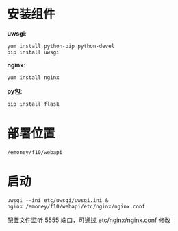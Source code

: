 # 安装组件

__uwsgi__:

```
yum install python-pip python-devel
pip install uwsgi
```

__nginx__:

```
yum install nginx
```

__py包__:

```
pip install flask
```

# 部署位置

```
/emoney/f10/webapi
```

# 启动

```
uwsgi --ini etc/uwsgi/uwsgi.ini &
nginx /emoney/f10/webapi/etc/nginx/nginx.conf
```

配置文件监听 5555 端口，可通过 etc/nginx/nginx.conf 修改
